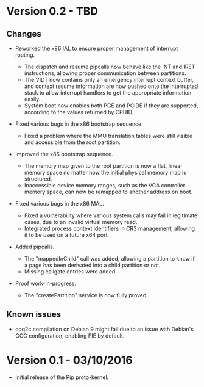 # Version 0.2 - TBD
## Changes

- Reworked the x86 IAL to ensure proper management of interrupt routing. 
	- The dispatch and resume pipcalls now behave like the INT and IRET instructions, allowing proper communication between partitions.
	- The VIDT now contains only an emergency interrupt context buffer, and context resume information are now pushed onto the interrupted stack to allow interrupt handlers to get the appropriate information easily.
	- System boot now enables both PGE and PCIDE if they are supported, according to the values returned by CPUID.

- Fixed various bugs in the x86 bootstrap sequence.
	- Fixed a problem where the MMU translation tables were still visible and accessible from the root partition.

- Improved the x86 bootstrap sequence.
	- The memory map given to the root partition is now a flat, linear memory space no matter how the initial physical memory map is structured.
	- Inaccessible device memory ranges, such as the VGA controller memory space, can now be remapped to another address on boot.

- Fixed various bugs in the x86 MAL.
	- Fixed a vulnerability where various system calls may fail in legitimate cases, due to an invalid virtual memory read.
	- Integrated process context identifiers in CR3 management, allowing it to be used on a future x64 port.

- Added pipcalls.
	- The "mappedInChild" call was added, allowing a partition to know if a page has been derivated into a child partition or not.
	- Missing callgate entries were added.

- Proof work-in-progress.
	- The "createPartition" service is now fully proved.

## Known issues

- coq2c compilation on Debian 9 might fail due to an issue with Debian's GCC configuration, enabling PIE by default. 

# Version 0.1 - 03/10/2016

- Initial release of the Pip proto-kernel.
